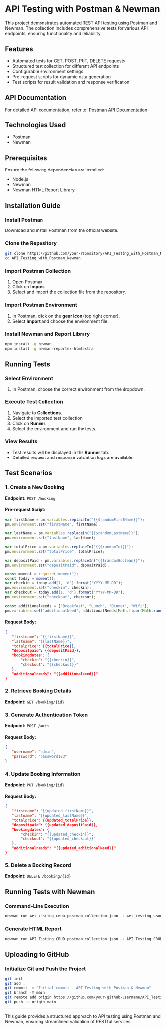 # API Testing with Postman & Newman

This project demonstrates automated REST API testing using Postman and Newman. The collection includes comprehensive tests for various API endpoints, ensuring functionality and reliability.

## Features

- Automated tests for GET, POST, PUT, DELETE requests
- Structured test collection for different API endpoints
- Configurable environment settings
- Pre-request scripts for dynamic data generation
- Test scripts for result validation and response verification

## API Documentation

For detailed API documentation, refer to: [Postman API Documentation](https://documenter.getpostman.com/view/19885870/2sAYX5M3Gi)

## Technologies Used

- Postman
- Newman

## Prerequisites

Ensure the following dependencies are installed:

- Node.js
- Newman
- Newman HTML Report Library

## Installation Guide

### Install Postman

Download and install Postman from the official website.

### Clone the Repository

```sh
git clone https://github.com/your-repository/API_Testing_with_Postman_Newman.git
cd API_Testing_with_Postman_Newman
```

### Import Postman Collection

1. Open Postman.
2. Click on **Import**.
3. Select and import the collection file from the repository.

### Import Postman Environment

1. In Postman, click on the **gear icon** (top right corner).
2. Select **Import** and choose the environment file.

### Install Newman and Report Library

```sh
npm install -g newman
npm install -g newman-reporter-htmlextra
```

## Running Tests

### Select Environment

1. In Postman, choose the correct environment from the dropdown.

### Execute Test Collection

1. Navigate to **Collections**.
2. Select the imported test collection.
3. Click on **Runner**.
4. Select the environment and run the tests.

### View Results

- Test results will be displayed in the **Runner** tab.
- Detailed request and response validation logs are available.

## Test Scenarios

### 1. Create a New Booking

**Endpoint:** `POST /booking`

#### Pre-request Script:

```javascript
var firstName = pm.variables.replaceIn("{{$randomFirstName}}");
pm.environment.set("firstName", firstName);

var lastName = pm.variables.replaceIn("{{$randomLastName}}");
pm.environment.set("lastName", lastName);

var totalPrice = pm.variables.replaceIn("{{$randomInt}}");
pm.environment.set("totalPrice", totalPrice);

var depositPaid = pm.variables.replaceIn("{{$randomBoolean}}");
pm.environment.set("depositPaid", depositPaid);

const moment = require('moment');
const today = moment();
var checkin = today.add(1, 'd').format("YYYY-MM-DD");
pm.environment.set("checkin", checkin);
var checkout = today.add(1, 'd').format("YYYY-MM-DD");
pm.environment.set("checkout", checkout);

const additionalNeeds = ["Breakfast", "Lunch", "Dinner", "Wifi"];
pm.variables.set("additionalNeed", additionalNeeds[Math.floor(Math.random()*additionalNeeds.length)]);
```

#### Request Body:

```json
{
   "firstname": "{{firstName}}",
   "lastname": "{{lastName}}",
   "totalprice": {{totalPrice}},
   "depositpaid": {{depositPaid}},
   "bookingdates": {
       "checkin": "{{checkin}}",
       "checkout": "{{checkout}}"
   },
   "additionalneeds": "{{additionalNeed}}"
}
```

### 2. Retrieve Booking Details

**Endpoint:** `GET /booking/{id}`

### 3. Generate Authentication Token

**Endpoint:** `POST /auth`

#### Request Body:

```json
{
   "username": "admin",
   "password": "password123"
}
```

### 4. Update Booking Information

**Endpoint:** `PUT /booking/{id}`

#### Request Body:

```json
{
   "firstname": "{{updated_firstName}}",
   "lastname": "{{updated_lastName}}",
   "totalprice": {{updated_totalPrice}},
   "depositpaid": {{updated_depositPaid}},
   "bookingdates": {
       "checkin": "{{updated_checkin}}",
       "checkout": "{{updated_checkout}}"
   },
   "additionalneeds": "{{updated_additionalNeed}}"
}
```

### 5. Delete a Booking Record

**Endpoint:** `DELETE /booking/{id}`

## Running Tests with Newman

### Command-Line Execution

```sh
newman run API_Testing_CRUD.postman_collection.json -e API_Testing_CRUD.postman_environment.json
```

### Generate HTML Report

```sh
newman run API_Testing_CRUD.postman_collection.json -e API_Testing_CRUD.postman_environment.json -r cli,htmlextra
```

## Uploading to GitHub

### Initialize Git and Push the Project

```sh
git init
git add .
git commit -m "Initial commit - API Testing with Postman & Newman"
git branch -M main
git remote add origin https://github.com/your-github-username/API_Testing_with_Postman_Newman.git
git push -u origin main
```

---

This guide provides a structured approach to API testing using Postman and Newman, ensuring streamlined validation of RESTful services.

